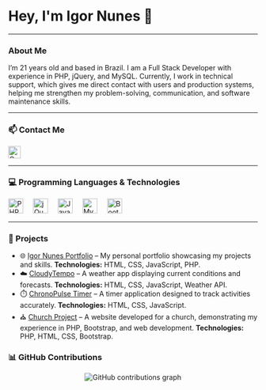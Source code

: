 <h1 align="left">Hey, I'm Igor Nunes 👋</h1>

---

<h3 align="left">About Me</h3>

<p align="left">
I’m 21 years old and based in Brazil. I am a Full Stack Developer with experience in PHP, jQuery, and MySQL. Currently, I work in technical support, which gives me direct contact with users and production systems, helping me strengthen my problem-solving, communication, and software maintenance skills.
</p>

---

<h3 align="left">📫 Contact Me</h3>

<div align="left">
  <a href="mailto:Igornunes2j@gmail.com" target="_blank">
    <img src="https://img.shields.io/badge/Email-Igornunes2j@gmail.com-D14836?style=flat&logo=gmail&logoColor=white" height="25" alt="Gmail"/>
  </a>
</div>

---

<h3 align="left">💻 Programming Languages & Technologies</h3>

<div align="left">
  <img src="https://cdn.jsdelivr.net/gh/devicons/devicon/icons/php/php-original.svg" height="30" alt="PHP" />
  <img width="12" />
  <img src="https://cdn.jsdelivr.net/gh/devicons/devicon/icons/jquery/jquery-plain-wordmark.svg" height="30" alt="jQuery" />
  <img width="12" />
  <img src="https://cdn.jsdelivr.net/gh/devicons/devicon/icons/javascript/javascript-plain.svg" height="30" alt="JavaScript" />
  <img width="12" />
  <img src="https://cdn.jsdelivr.net/gh/devicons/devicon/icons/mysql/mysql-original-wordmark.svg" height="30" alt="MySQL" />
  <img width="12" />
  <img src="https://cdn.jsdelivr.net/gh/devicons/devicon/icons/bootstrap/bootstrap-plain.svg" height="30" alt="Bootstrap" />
</div>

---

<h3 align="left">🚀 Projects</h3>

<ul>
  <li>🌐 <a href="https://igornunes.netlify.app/" target="_blank">Igor Nunes Portfolio</a> – My personal portfolio showcasing my projects and skills. <strong>Technologies:</strong> HTML, CSS, JavaScript, PHP.</li>
  <li>☁️ <a href="https://cloudytempo.netlify.app/" target="_blank">CloudyTempo</a> – A weather app displaying current conditions and forecasts. <strong>Technologies:</strong> HTML, CSS, JavaScript, Weather API.</li>
  <li>⏱️ <a href="https://chronopulsetimer.netlify.app/" target="_blank">ChronoPulse Timer</a> – A timer application designed to track activities accurately. <strong>Technologies:</strong> HTML, CSS, JavaScript.</li>
  <li>⛪ <a href="http://igreja.byethost4.com/?i=2" target="_blank">Church Project</a> – A website developed for a church, demonstrating my experience in PHP, Bootstrap, and web development. <strong>Technologies:</strong> PHP, HTML, CSS, Bootstrap.</li>
</ul>

<h3 align="left">📊 GitHub Contributions</h3>

<p align="center">
  <img src="https://i.imgur.com/SF8T8Qb.png" alt="GitHub contributions graph" />
</p>

